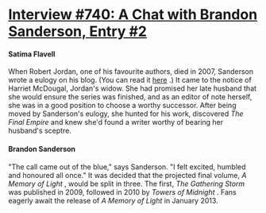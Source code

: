 # [Interview #740: A Chat with Brandon Sanderson, Entry #2](https://www.theoryland.com/intvmain.php?i=740#2)

#### Satima Flavell

When Robert Jordan, one of his favourite authors, died in 2007, Sanderson wrote a eulogy on his blog. (You can read it
[here](http://www.brandonsanderson.com/blog/550/EUOLogy-Goodbye-Mr.-Jordan)
.) It came to the notice of Harriet McDougal, Jordan's widow. She had promised her late husband that she would ensure the series was finished, and as an editor of note herself, she was in a good position to choose a worthy successor. After being moved by Sanderson's eulogy, she hunted for his work, discovered
*The Final Empire*
and knew she'd found a writer worthy of bearing her husband's sceptre.

#### Brandon Sanderson

"The call came out of the blue," says Sanderson. "I felt excited, humbled and honoured all once." It was decided that the projected final volume,
*A Memory of Light*
, would be split in three. The first,
*The Gathering Storm*
was published in 2009, followed in 2010 by
*Towers of Midnight*
. Fans eagerly await the release of
*A Memory of Light*
in January 2013.

